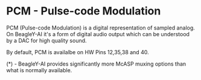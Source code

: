 <!--
---
name: PCM
class: interface
type: pinout
description: BeagleY-AI PCM pins
pin:
  '8':
    name: MCASP0_ACLKR*
  '10':
    name: MCASP0_AFSR*
  '11':
    name: MCASP0_AXR2*
  '12':
    name: CLK
  '13':
    name: MCASP1_AXR1*
  '15':
    name: MCASP2_AXR14*
  '22':
    name: MCASP2_AXR15*
  '35':
    name: FS
  '36':
    name: MCASP0_AXR3*
  '37':
    name: MCASP2_AXR12*
  '38':
    name: DIN
  '40':
    name: DOUT
-->
# PCM - Pulse-code Modulation

PCM (Pulse-code Modulation) is a digital representation of sampled analog. On BeagleY-AI it's a form of digital audio output which can be understood by a DAC for high quality sound.

By default, PCM is availalbe on HW Pins 12,35,38 and 40.

(*) - BeagleY-AI provides significantly more McASP muxing options than what is normally available. 

